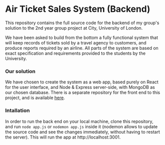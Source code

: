 # Air Ticket Sales System (Backend)

This repository contains the full source code for the backend of my group's solution to the 2nd year group project at City, University of London.

We have been asked to build from the bottom a fully functional system that will keep records of tickets sold by a travel agency to customers, and produce reports required by an airline. All parts of the system are based on exact specification and requirements provided to the students by the University.

### Our solution

We have chosen to create the system as a web app, based purely on React for the user interface, and Node & Express server-side, with MongoDB as our chosen database. There is a separate repository for the front end to this project, and is available [here](https://github.com/PiotrRut/AirTicketSales-System).

### Intallation

In order to run the back end on your local machine, clone this repository, and run `node app.js` or `nodemon app.js` inside it (nodemon allows to update the source code and see the changes immediately, without having to restart the server). This will run the app at http://localhost:3001.
